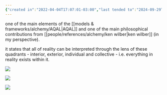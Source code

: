 ```yaml
---
{"created in":"2022-04-04T17:07:01-03:00","last tended to":"2024-09-29T14:32:45-03:00","aliases":["quadrants","ken wilber's quadrants","ken wilber's four quadrants","integral theory's quadrants","integral theory's four quadrants"],"tags":["alchemy","integraltheory","🌿","framework"],"dg-publish":true,"notestage":["🌿"],"permalink":"/models-and-frameworks/design/four-quadrants/","dgPassFrontmatter":true,"created":"2022-04-04T17:07:01.878-03:00","updated":"2024-09-29T14:32:45.854-03:00"}
---
```


one of the main elements of the [[models & frameworks/alchemy/AQAL\|AQAL]] and one of the main philosophical contributions from [[people/references/alchemy/ken wilber\|ken wilber]] (in my perspective).

it states that all of reality can be interpreted through the lens of these quadrants - interior, exterior, individual and collective - i.e. everything in reality exists within it.

<!--![four quadrants visualization 2.gif](/img/user/images/models%20&%20frameworks/four%20quadrants%20visualization%202.gif)-->
![](https://i.imgur.com/VMuWtSw.gif)

<!--![4 quadrants.jpg](/img/user/images/models%20&%20frameworks/4%20quadrants.jpg)-->
![](https://i.imgur.com/aOmWrxT.jpg)

<!--![four quadrants visualization.png](/img/user/images/models%20&%20frameworks/four%20quadrants%20visualization.png)-->
![](https://i.imgur.com/iSDsx2O.png)
